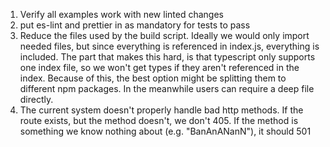 1. Verify all examples work with new linted changes
2. put es-lint and prettier in as mandatory for tests to pass
3. Reduce the files used by the build script. Ideally we would only import needed files, but since everything is referenced in index.js, everything is included. The part that makes this hard, is that typescript only supports one index file, so we won't get types if they aren't referenced in the index. Because of this, the best option might be splitting them to different npm packages. In the meanwhile users can require a deep file directly.
4. The current system doesn't properly handle bad http methods. If the route exists, but the method doesn't, we don't 405. If the method is something we know nothing about (e.g. "BanAnANanN"), it should 501